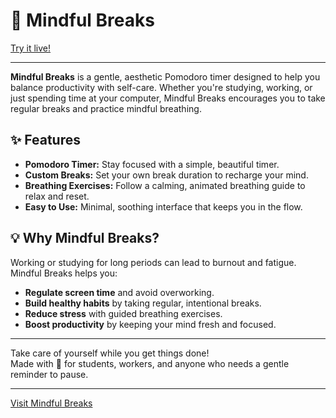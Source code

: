 # 🌱 Mindful Breaks

[Try it live!](https://tayyeba-codes.github.io/Mindful-Breaks/)

---

**Mindful Breaks** is a gentle, aesthetic Pomodoro timer designed to help you balance productivity with self-care. Whether you're studying, working, or just spending time at your computer, Mindful Breaks encourages you to take regular breaks and practice mindful breathing.

## ✨ Features

- **Pomodoro Timer:** Stay focused with a simple, beautiful timer.
- **Custom Breaks:** Set your own break duration to recharge your mind.
- **Breathing Exercises:** Follow a calming, animated breathing guide to relax and reset.
- **Easy to Use:** Minimal, soothing interface that keeps you in the flow.

## 💡 Why Mindful Breaks?

Working or studying for long periods can lead to burnout and fatigue. Mindful Breaks helps you:

- **Regulate screen time** and avoid overworking.
- **Build healthy habits** by taking regular, intentional breaks.
- **Reduce stress** with guided breathing exercises.
- **Boost productivity** by keeping your mind fresh and focused.

---

Take care of yourself while you get things done!  
Made with 💚 for students, workers, and anyone who needs a gentle reminder to pause.

---
[Visit Mindful Breaks](https://tayyeba-codes.github.io/Mindful-Breaks/)
